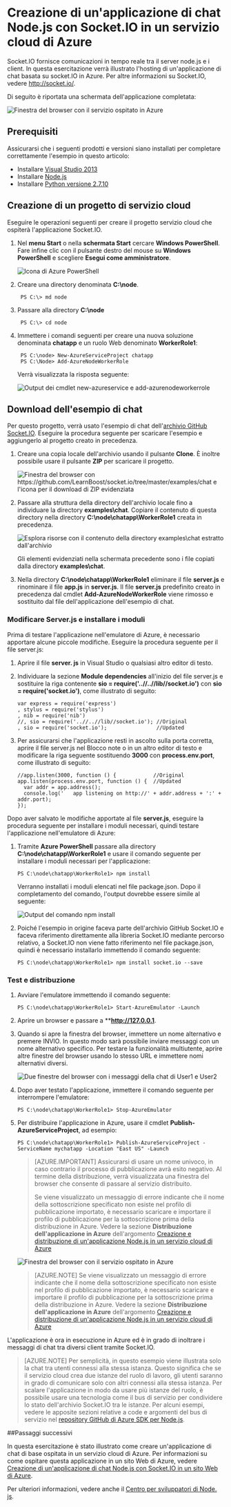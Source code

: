 <properties 
	pageTitle="Applicazione Node.js con Socket.io | Microsoft Azure" 
	description="Informazioni su come usare socket.io in un'applicazione node.js ospitata in Azure." 
	services="cloud-services" 
	documentationCenter="nodejs" 
	authors="rmcmurray" 
	manager="wpickett" 
	editor=""/>

<tags 
	ms.service="cloud-services" 
	ms.workload="tbd" 
	ms.tgt_pltfrm="na" 
	ms.devlang="nodejs" 
	ms.topic="article" 
	ms.date="03/04/2016" 
	ms.author="robmcm"/>

# Creazione di un'applicazione di chat Node.js con Socket.IO in un servizio cloud di Azure

Socket.IO fornisce comunicazioni in tempo reale tra il server node.js e i client. In questa esercitazione verrà illustrato l'hosting di un'applicazione di chat basata su socket.IO in Azure. Per altre informazioni su Socket.IO, vedere <http://socket.io/>.

Di seguito è riportata una schermata dell'applicazione completata:

![Finestra del browser con il servizio ospitato in Azure][completed-app]

## Prerequisiti

Assicurarsi che i seguenti prodotti e versioni siano installati per completare correttamente l'esempio in questo articolo:

* Installare [Visual Studio 2013](https://www.visualstudio.com/it-IT/downloads/download-visual-studio-vs.aspx)
* Installare [Node.js](https://nodejs.org/download/)
* Installare [Python versione 2.7.10](https://www.python.org/)

## Creazione di un progetto di servizio cloud

Eseguire le operazioni seguenti per creare il progetto servizio cloud che ospiterà l'applicazione Socket.IO.

1. Nel **menu Start** o nella **schermata Start** cercare **Windows PowerShell**. Fare infine clic con il pulsante destro del mouse su **Windows PowerShell** e scegliere **Esegui come amministratore**.

	![Icona di Azure PowerShell][powershell-menu]

2. Creare una directory denominata **C:\\node**.
 
		PS C:\> md node

3. Passare alla directory **C:\\node**
 
		PS C:\> cd node

4. Immettere i comandi seguenti per creare una nuova soluzione denominata **chatapp** e un ruolo Web denominato **WorkerRole1**:

		PS C:\node> New-AzureServiceProject chatapp
		PS C:\Node> Add-AzureNodeWorkerRole

	Verrà visualizzata la risposta seguente:

	![Output dei cmdlet new-azureservice e add-azurenodeworkerrole](./media/cloud-services-nodejs-chat-app-socketio/socketio-1.png)

## Download dell'esempio di chat

Per questo progetto, verrà usato l'esempio di chat dell'[archivio GitHub Socket.IO]. Eseguire la procedura seguente per scaricare l'esempio e aggiungerlo al progetto creato in precedenza.

1.  Creare una copia locale dell'archivio usando il pulsante **Clone**. È inoltre possibile usare il pulsante **ZIP** per scaricare il progetto.

    ![Finestra del browser con https://github.com/LearnBoost/socket.io/tree/master/examples/chat e l'icona per il download di ZIP evidenziata][chat-example-view]

3.  Passare alla struttura della directory dell'archivio locale fino a individuare la directory **examples\\chat**. Copiare il contenuto di questa directory nella directory **C:\\node\\chatapp\\WorkerRole1** creata in precedenza.

    ![Esplora risorse con il contenuto della directory examples\\chat estratto dall'archivio][chat-contents]

    Gli elementi evidenziati nella schermata precedente sono i file copiati dalla directory **examples\\chat**.

4.  Nella directory **C:\\node\\chatapp\\WorkerRole1** eliminare il file **server.js** e rinominare il file **app.js** in **server.js**. Il file **server.js** predefinito creato in precedenza dal cmdlet **Add-AzureNodeWorkerRole** viene rimosso e sostituito dal file dell'applicazione dell'esempio di chat.

### Modificare Server.js e installare i moduli

Prima di testare l'applicazione nell'emulatore di Azure, è necessario apportare alcune piccole modifiche. Eseguire la procedura seguente per il file server.js:

1.  Aprire il file **server. js** in Visual Studio o qualsiasi altro editor di testo.

2.  Individuare la sezione **Module dependencies** all'inizio del file server.js e sostituire la riga contenente **sio = require('..//..//lib//socket.io')** con **sio = require('socket.io')**, come illustrato di seguito:

		var express = require('express')
  		, stylus = require('stylus')
  		, nib = require('nib')
		//, sio = require('..//..//lib//socket.io'); //Original
  		, sio = require('socket.io');                //Updated

3.  Per assicurarsi che l'applicazione resti in ascolto sulla porta corretta, aprire il file server.js nel Blocco note o in un altro editor di testo e modificare la riga seguente sostituendo **3000** con **process.env.port**, come illustrato di seguito:

        //app.listen(3000, function () {            //Original
		app.listen(process.env.port, function () {  //Updated
		  var addr = app.address();
		  console.log('   app listening on http://' + addr.address + ':' + addr.port);
		});

Dopo aver salvato le modifiche apportate al file **server.js**, eseguire la procedura seguente per installare i moduli necessari, quindi testare l'applicazione nell'emulatore di Azure:

1.  Tramite **Azure PowerShell** passare alla directory **C:\\node\\chatapp\\WorkerRole1** e usare il comando seguente per installare i moduli necessari per l'applicazione:

        PS C:\node\chatapp\WorkerRole1> npm install

    Verranno installati i moduli elencati nel file package.json. Dopo il completamento del comando, l'output dovrebbe essere simile al seguente:

    ![Output del comando npm install][The-output-of-the-npm-install-command]

4.  Poiché l'esempio in origine faceva parte dell'archivio GitHub Socket.IO e faceva riferimento direttamente alla libreria Socket.IO mediante percorso relativo, a Socket.IO non viene fatto riferimento nel file package.json, quindi è necessario installarlo immettendo il comando seguente:

        PS C:\node\chatapp\WorkerRole1> npm install socket.io --save

### Test e distribuzione

1.  Avviare l'emulatore immettendo il comando seguente:

        PS C:\node\chatapp\WorkerRole1> Start-AzureEmulator -Launch

2.  Aprire un browser e passare a ****http://127.0.0.1**.

3.  Quando si apre la finestra del browser, immettere un nome alternativo e premere INVIO. In questo modo sarà possibile inviare messaggi con un nome alternativo specifico. Per testare la funzionalità multiutente, aprire altre finestre del browser usando lo stesso URL e immettere nomi alternativi diversi.

    ![Due finestre del browser con i messaggi della chat di User1 e User2](./media/cloud-services-nodejs-chat-app-socketio/socketio-8.png)

3.  Dopo aver testato l'applicazione, immettere il comando seguente per interrompere l'emulatore:

        PS C:\node\chatapp\WorkerRole1> Stop-AzureEmulator

4.  Per distribuire l'applicazione in Azure, usare il cmdlet **Publish-AzureServiceProject**, ad esempio:

        PS C:\node\chatapp\WorkerRole1> Publish-AzureServiceProject -ServiceName mychatapp -Location "East US" -Launch

	> [AZURE.IMPORTANT] Assicurarsi di usare un nome univoco, in caso contrario il processo di pubblicazione avrà esito negativo. Al termine della distribuzione, verrà visualizzata una finestra del browser che consente di passare al servizio distribuito.
	> 
	> Se viene visualizzato un messaggio di errore indicante che il nome della sottoscrizione specificato non esiste nel profilo di pubblicazione importato, è necessario scaricare e importare il profilo di pubblicazione per la sottoscrizione prima della distribuzione in Azure. Vedere la sezione **Distribuzione dell'applicazione in Azure** dell'argomento [Creazione e distribuzione di un'applicazione Node.js in un servizio cloud di Azure](https://azure.microsoft.com/develop/nodejs/tutorials/getting-started/)

    ![Finestra del browser con il servizio ospitato in Azure][completed-app]

	> [AZURE.NOTE] Se viene visualizzato un messaggio di errore indicante che il nome della sottoscrizione specificato non esiste nel profilo di pubblicazione importato, è necessario scaricare e importare il profilo di pubblicazione per la sottoscrizione prima della distribuzione in Azure. Vedere la sezione **Distribuzione dell'applicazione in Azure** dell'argomento [Creazione e distribuzione di un'applicazione Node.js in un servizio cloud di Azure](https://azure.microsoft.com/develop/nodejs/tutorials/getting-started/)

L'applicazione è ora in esecuzione in Azure ed è in grado di inoltrare i messaggi di chat tra diversi client tramite Socket.IO.

> [AZURE.NOTE] Per semplicità, in questo esempio viene illustrata solo la chat tra utenti connessi alla stessa istanza. Questo significa che se il servizio cloud crea due istanze del ruolo di lavoro, gli utenti saranno in grado di comunicare solo con altri connessi alla stessa istanza. Per scalare l'applicazione in modo da usare più istanze del ruolo, è possibile usare una tecnologia come il bus di servizio per condividere lo stato dell'archivio Socket.IO tra le istanze. Per alcuni esempi, vedere le apposite sezioni relative a code e argomenti del bus di servizio nel [repository GitHub di Azure SDK per Node.js](https://github.com/WindowsAzure/azure-sdk-for-node).

##Passaggi successivi

In questa esercitazione è stato illustrato come creare un'applicazione di chat di base ospitata in un servizio cloud di Azure. Per informazioni su come ospitare questa applicazione in un sito Web di Azure, vedere [Creazione di un'applicazione di chat Node.js con Socket.IO in un sito Web di Azure][chatwebsite].

Per ulteriori informazioni, vedere anche il [Centro per sviluppatori di Node. js](/develop/nodejs/).

  [chatwebsite]: /develop/nodejs/tutorials/website-using-socketio/

  [Azure SLA]: http://www.windowsazure.com/support/sla/
  [Azure SDK for Node.js GitHub repository]: https://github.com/WindowsAzure/azure-sdk-for-node
  [completed-app]: ./media/cloud-services-nodejs-chat-app-socketio/socketio-10.png
  [Azure SDK for Node.js]: https://www.windowsazure.com/develop/nodejs/
  [Node.js Web Application]: https://www.windowsazure.com/develop/nodejs/tutorials/getting-started/
  [archivio GitHub Socket.IO]: https://github.com/LearnBoost/socket.io/tree/0.9.14
  [Azure Considerations]: #windowsazureconsiderations
  [Hosting the Chat Example in a Worker Role]: #hostingthechatexampleinawebrole
  [Summary and Next Steps]: #summary
  [powershell-menu]: ./media/cloud-services-nodejs-chat-app-socketio/azure-powershell-start.png

  [chat example]: https://github.com/LearnBoost/socket.io/tree/master/examples/chat
  [chat-example-view]: ./media/cloud-services-nodejs-chat-app-socketio/socketio-22.png
  
  
  [chat-contents]: ./media/cloud-services-nodejs-chat-app-socketio/socketio-5.png
  [The-output-of-the-npm-install-command]: ./media/cloud-services-nodejs-chat-app-socketio/socketio-7.png
  [The output of the Publish-AzureService command]: ./media/cloud-services-nodejs-chat-app-socketio/socketio-9.png
  
 

<!---HONumber=AcomDC_0309_2016-->